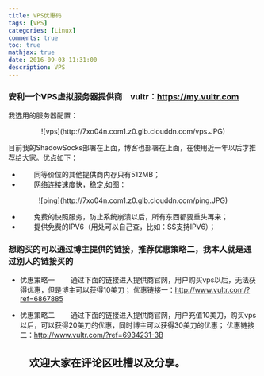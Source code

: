 ```yaml
---
title: VPS优惠码
tags: [VPS]
categories: [Linux]
comments: true
toc: true
mathjax: true
date: 2016-09-03 11:31:00
description: VPS
---
```

### 安利一个VPS虚拟服务器提供商　vultr：https://my.vultr.com
我选用的服务器配置：
<center>
![vps](http://7xo04n.com1.z0.glb.clouddn.com/vps.JPG)
</center>

目前我的ShadowSocks部署在上面，博客也部署在上面，在使用近一年以后才推荐给大家。优点如下：
- 　　同等价位的其他提供商内存只有512MB；
- 　　网络连接速度快，稳定,如图：
<center>
![ping](http://7xo04n.com1.z0.glb.clouddn.com/ping.JPG)
</center>

- 　　免费的快照服务，防止系统崩溃以后，所有东西都要重头再来；
- 　　提供免费的IPV6（用处可以自己查，比如：SS支持IPV6）；

### 想购买的可以通过博主提供的链接，推荐优惠策略二，我本人就是通过别人的链接买的
- 优惠策略一
　　通过下面的链接进入提供商官网，用户购买vps以后，无法获得优惠，但是博主可以获得10美刀；
优惠链接一：http://www.vultr.com/?ref=6867885

- 优惠策略二
　　通过下面的链接进入提供商官网，用户充值10美刀，购买vps以后，可以获得20美刀的优惠，同时博主可以获得30美刀的优惠；
优惠链接二：http://www.vultr.com/?ref=6934231-3B

　　欢迎大家在评论区吐槽以及分享。
---